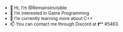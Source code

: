 - 👋 Hi, I’m @RemainsInvisible
- 👀 I’m interested in Game Programming
- 🌱 I’m currently learning more about C++
- 📫 You can contact me through Discord at 𝙩ᵉᵃ #5463
